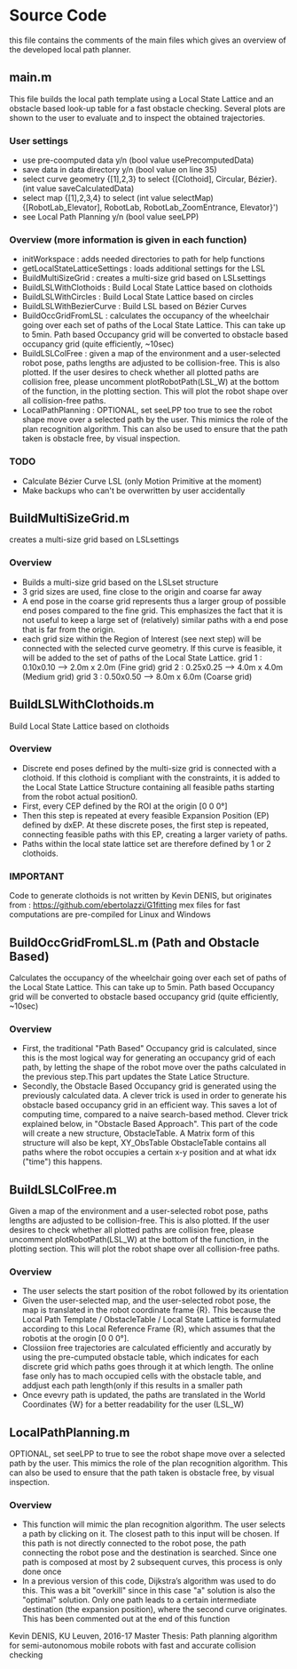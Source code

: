 ﻿# Source Code
this file contains the comments of the main files which gives an overview of the developed local path planner.

## main.m
This file builds the local path template using a Local State Lattice and an obstacle based look-up table for a fast obstacle checking.
Several plots are shown to the user to evaluate and to inspect the obtained trajectories.

### User settings
* use pre-coomputed data y/n (bool value usePrecomputedData) 
* save data in data directory y/n (bool value on line 35) 
* select curve geometry {[1],2,3} to select {[Clothoid], Circular, Bézier}. (int value saveCalculatedData) 
* select map {[1],2,3,4} to select (int value selectMap) {[RobotLab_Elevator], RobotLab, RobotLab_ZoomEntrance, Elevator}') 
* see Local Path Planning y/n (bool value seeLPP) 
 
### Overview (more information is given in each function) 
* initWorkspace : adds needed directories to path for help functions 
* getLocalStateLatticeSettings : loads additional settings for the LSL
* BuildMultiSizeGrid : creates a multi-size grid based on LSLsettings 
* BuildLSLWithClothoids : Build Local State Lattice based on clothoids
* BuildLSLWithCircles : Build Local State Lattice based on circles 
* BuildLSLWithBezierCurve : Build LSL based on Bézier Curves 
* BuildOccGridFromLSL : calculates the occupancy of the wheelchair going over each set of paths of the Local State Lattice. This can take up to 5min. Path based Occupancy grid will be converted to obstacle based occupancy grid (quite efficiently, ~10sec) 
* BuildLSLColFree : given a map of the environment and a user-selected robot pose, paths lengths are adjusted to be collision-free. This is also plotted. If the user desires to check whether all plotted paths are collision free, please uncomment plotRobotPath(LSL_W) at the bottom of the function, in the plotting section. This will plot the robot shape over all collision-free paths. 
* LocalPathPlanning : OPTIONAL, set seeLPP too true to see the robot shape move over a selected path by the user. This mimics the role of the plan recognition algorithm. This can also be used to ensure that the path taken is obstacle free, by visual inspection. 
 
### TODO
* Calculate Bézier Curve LSL (only Motion Primitive at the moment) 
* Make backups who can't be overwritten by user accidentally


## BuildMultiSizeGrid.m
creates a multi-size grid based on LSLsettings
### Overview 
* Builds a multi-size grid based on the LSLset structure 
* 3 grid sizes are used, fine close to the origin and coarse far away 
* A end pose in the coarse grid represents thus a larger group of possible end poses compared to the fine grid. This emphasizes the fact that it is not useful to keep a large set of (relatively) similar paths with a end pose that is far from the origin. 
* each grid size within the Region of Interest (see next step) will be connected with the selected curve geometry. If this curve is feasible, it will be added to the set of paths of the Local State Lattice.
 grid 1 : 0.10x0.10 --> 2.0m x 2.0m (Fine grid)
 grid 2 : 0.25x0.25 --> 4.0m x 4.0m (Medium grid)
 grid 3 : 0.50x0.50 --> 8.0m x 6.0m (Coarse grid)
 
## BuildLSLWithClothoids.m
Build Local State Lattice based on clothoids

### Overview
* Discrete end poses defined by the multi-size grid is connected with a clothoid. If this clothoid is compliant with the constraints, it is added to the Local State Lattice Structure containing all feasible paths starting from the robot actual position0. 
* First, every CEP defined by the ROI at the origin [0 0 0°] 
* Then this step is repeated at every feasible Expansion Position (EP) defined by dxEP. At these discrete poses, the first step is repeated, connecting feasible paths with this EP, creating a larger variety of paths. 
* Paths within the local state lattice set are therefore defined by 1 or 2 clothoids.

### IMPORTANT
Code to generate clothoids is not written by Kevin DENIS, but originates from : https://github.com/ebertolazzi/G1fitting mex files for fast computations are pre-compiled for Linux and Windows


## BuildOccGridFromLSL.m (Path and Obstacle Based) 
Calculates the occupancy of the wheelchair going over each set of paths of the Local State Lattice. This can take up to 5min. Path based Occupancy grid will be converted to obstacle based occupancy grid (quite efficiently, ~10sec) 

### Overview 
* First, the traditional "Path Based" Occupancy grid is calculated, since this is the most logical way for generating an occupancy grid of each path, by letting the shape of the robot move over the paths calculated in the previous step.This part updates the State Latice Structure. 
* Secondly, the Obstacle Based Occupancy grid is generated using the previously calculated data. A clever trick is used in order to generate his obstacle based occupancy grid in an efficient way. This saves a lot of computing time, compared to a naive search-based method. Clever trick explained below, in "Obstacle Based Approach". This part of the code will create a new structure, ObstacleTable. A Matrix form of this structure will also be kept, XY_ObsTable ObstacleTable contains all paths where the robot occupies a certain x-y position and at what idx ("time") this happens. 

## BuildLSLColFree.m 
Given a map of the environment and a user-selected robot pose, paths lengths are adjusted to be collision-free. This is also plotted. If the user desires to check whether all plotted paths are collision free, please uncomment plotRobotPath(LSL_W) at the bottom of the function, in the plotting section. This will plot the robot shape over all collision-free paths. 

### Overview 
 * The user selects the start position of the robot followed by its orientation 
 * Given the user-selected map, and the user-selected robot pose, the 
 map is translated in the robot coordinate frame {R}. This because the 
 Local Path Template / ObstacleTable / Local State Lattice is formulated 
 according to this Local Reference Frame {R}, which assumes that the 
 robotis at the orogin [0 0 0°]. 
 * Clossiion free trajectories are calculated efficiently and accuratly
 by using the pre-cumputed obstacle table, which indicates for each 
 discrete grid which paths goes through it at which length. The online 
 fase only has to mach occupied cells with the obstacle table, and 
 addjust each path length(only if this results in a smaller path 
 * Once evevry path is updated, the paths are translated in the World 
 Coordinates {W} for a better readability for the user (LSL_W) 

## LocalPathPlanning.m 
OPTIONAL, set seeLPP to true to see the robot shape move over a selected path by the user. This mimics the role of the plan recognition algorithm. This can also be used to ensure that the path taken is obstacle free, by visual inspection.
### Overview 
 * This function will mimic the plan recognition algorithm. The user selects a path by clicking on it. The closest path to this input will be chosen. If this path is not directly connected to the robot pose, the path connecting the robot pose and the destination is searched. Since one path is composed at most by 2 subsequent curves, this process is only done once 
 * In a previous version of this code, Dijkstra’s algorithm was used to do this. This was a bit "overkill" since in this case "a" solution is also the "optimal" solution. Only one path leads to a certain intermediate destination (the expansion position), where the second curve originates. This has been commented out at the end of this function 
 


 Kevin DENIS, KU Leuven, 2016-17 
 Master Thesis: Path planning algorithm for semi-autonomous 
 mobile robots with fast and accurate collision checking